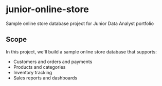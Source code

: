 # junior-online-store
Sample online store database project for Junior Data Analyst portfolio
## Scope
In this project, we'll build a sample online store database that supports:
- Customers and orders and payments
- Products and categories
- Inventory tracking
- Sales reports and dashboards
